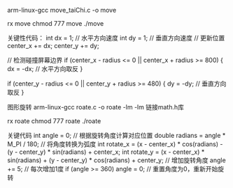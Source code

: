 arm-linux-gcc move_taiChi.c -o move

rx move
chmod 777 move
./move

关键性代码：
int dx = 1; // 水平方向速度
int dy = 1; // 垂直方向速度
// 更新位置
center_x += dx;
center_y += dy;

// 检测碰撞屏幕边界
if (center_x - radius <= 0 || center_x + radius >= 800)
{
    dx = -dx; // 水平方向取反
}

if (center_y - radius <= 0 || center_y + radius >= 480)
{
    dy = -dy; // 垂直方向取反
}


图形旋转
arm-linux-gcc roate.c -o roate -lm
-lm 链接math.h库

rx roate
chmod 777 roate
./roate


关键代码
int angle = 0;
// 根据旋转角度计算对应位置
double radians = angle * M_PI / 180; // 将角度转换为弧度
int rotate_x = (x - center_x) * cos(radians) - (y - center_y) * sin(radians) + center_x;
int rotate_y = (x - center_x) * sin(radians) + (y - center_y) * cos(radians) + center_y;
// 增加旋转角度
angle += 5; // 每次增加1度
if (angle >= 360)
    angle = 0; // 重置角度为0，重新开始旋转